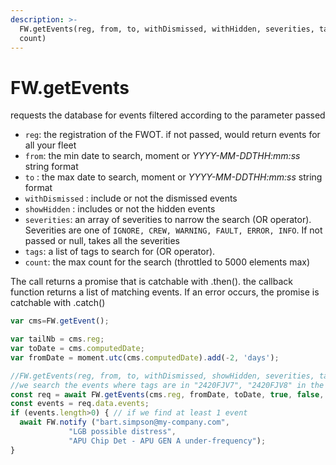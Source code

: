 ```yaml
---
description: >-
  FW.getEvents(reg, from, to, withDismissed, withHidden, severities, tags,
  count)
---
```


# FW.getEvents

requests the database for events filtered according to the parameter passed

* `reg`: the registration of the FWOT. if not passed, would return events for all your fleet
* `from`: the min date to search, moment or _YYYY-MM-DDTHH:mm:ss_ string format
* `to` : the max date to search, moment or _YYYY-MM-DDTHH:mm:ss_ string format
* `withDismissed` : include or not the dismissed events
* `showHidden` : includes or not the hidden events
* `severities`: an array of severities to narrow the search \(OR operator\). Severities are one of `IGNORE, CREW, WARNING, FAULT, ERROR, INFO`. If not passed or null, takes all the severities
* `tags`: a list of tags to search for \(OR operator\).
* `count`: the max count for the search \(throttled to 5000 elements max\)

The call returns a promise that is catchable with .then\(\). the callback function returns a list of matching events. If an error occurs, the promise is catchable with .catch\(\)

```javascript
var cms=FW.getEvent();

var tailNb = cms.reg;
var toDate = cms.computedDate;
var fromDate = moment.utc(cms.computedDate).add(-2, 'days');

//FW.getEvents(reg, from, to, withDismissed, showHidden, severities, tags, count)
//we search the events where tags are in "2420FJV7", "2420FJV8" in the last 2 days
const req = await FW.getEvents(cms.reg, fromDate, toDate, true, false, null, ["2420FJV7", "2420FJV8" ], 2);
const events = req.data.events;
if (events.length>0) { // if we find at least 1 event
  await FW.notify ("bart.simpson@my-company.com",
             "LGB possible distress",
             "APU Chip Det - APU GEN A under-frequency");
}


```


